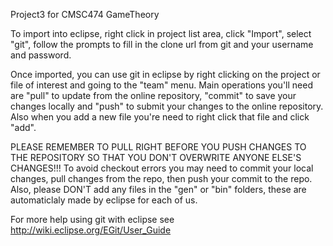 Project3 for CMSC474 GameTheory

To import into eclipse, right click in project list area, click "Import", select "git", follow the prompts to fill in the clone url from git and your username and password.

Once imported, you can use git in eclipse by right clicking on the project or file of interest and going to the "team" menu. Main operations you'll need are "pull" to update from the online repository, "commit" to save your changes locally and "push" to submit your changes to the online repository. Also when you add a new file you're need to right click that file and click "add".

PLEASE REMEMBER TO PULL RIGHT BEFORE YOU PUSH CHANGES TO THE REPOSITORY SO THAT YOU DON'T OVERWRITE ANYONE ELSE'S CHANGES!!! To avoid checkout errors you may need to commit your local changes, pull changes from the repo, then push your commit to the repo. Also, please DON'T add any files in the "gen" or "bin" folders, these are automaticlaly made by eclipse for each of us.

For more help using git with eclipse see http://wiki.eclipse.org/EGit/User_Guide

